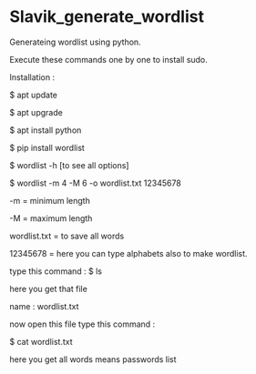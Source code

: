 # Slavik_generate_wordlist

Generateing wordlist using python.

Execute these commands one by one to install sudo.

Installation :

$ apt update 

$ apt upgrade

$ apt install python

$ pip install wordlist

$ wordlist -h [to see all options]

$ wordlist -m 4 -M 6 -o wordlist.txt 12345678

-m = minimum length

-M = maximum length

wordlist.txt = to save all words

12345678 = here you can type alphabets also to make wordlist.

type this command : $ ls

here you get that file

name : wordlist.txt

now open this file type this command :

$ cat wordlist.txt

here you get all words means passwords list
